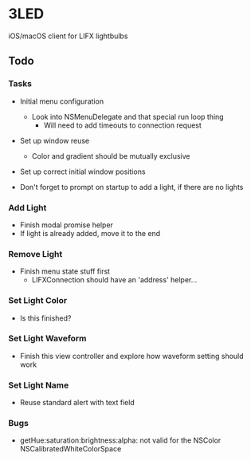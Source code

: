 # 3LED

iOS/macOS client for LIFX lightbulbs

## Todo

### Tasks

- Initial menu configuration
    - Look into NSMenuDelegate and that special run loop thing
        - Will need to add timeouts to connection request
    
- Set up window reuse
    - Color and gradient should be mutually exclusive
    
- Set up correct initial window positions

- Don't forget to prompt on startup to add a light, if there are no lights

### Add Light

- Finish modal promise helper
- If light is already added, move it to the end

### Remove Light

- Finish menu state stuff first
    - LIFXConnection should have an 'address' helper...

### Set Light Color

- Is this finished?

### Set Light Waveform

- Finish this view controller and explore how waveform setting should work

### Set Light Name

- Reuse standard alert with text field

### Bugs

- getHue:saturation:brightness:alpha: not valid for the NSColor NSCalibratedWhiteColorSpace

